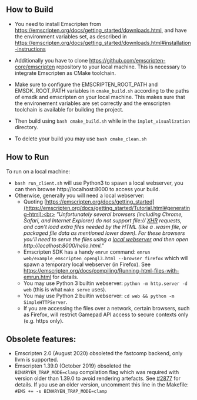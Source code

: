 ## How to Build

- You need to install Emscripten from https://emscripten.org/docs/getting_started/downloads.html, and have the environment variables set, as described in https://emscripten.org/docs/getting_started/downloads.html#installation-instructions

- Additionally you have to clone https://github.com/emscripten-core/emscripten repository to your local machine. This is necessary to integrate Emscripten as CMake toolchain.

- Make sure to configure the EMSCRIPTEN_ROOT_PATH and EMSDK_ROOT_PATH variables in `cmake_build.sh` according to the paths of emsdk and emscripten on your local machine. This makes sure that the environement variables are set correctly and the emscripten toolchain is available for building the project.

- Then build using `bash cmake_build.sh` while in the `implot_visualization` directory.

- To delete your build you may use `bash cmake_clean.sh`

## How to Run

To run on a local machine:
- `bash run_client.sh` will use Python3 to spawn a local webserver, you can then browse http://localhost:8000 to access your build.
- Otherwise, generally you will need a local webserver:
  - Quoting [https://emscripten.org/docs/getting_started](https://emscripten.org/docs/getting_started/Tutorial.html#generating-html):<br>
_"Unfortunately several browsers (including Chrome, Safari, and Internet Explorer) do not support file:// [XHR](https://emscripten.org/docs/site/glossary.html#term-xhr) requests, and can’t load extra files needed by the HTML (like a .wasm file, or packaged file data as mentioned lower down). For these browsers you’ll need to serve the files using a [local webserver](https://emscripten.org/docs/getting_started/FAQ.html#faq-local-webserver) and then open http://localhost:8000/hello.html."_
  - Emscripten SDK has a handy `emrun` command: `emrun web/example_emscripten_opengl3.html --browser firefox` which will spawn a temporary local webserver (in Firefox). See https://emscripten.org/docs/compiling/Running-html-files-with-emrun.html for details.
  - You may use Python 3 builtin webserver: `python -m http.server -d web` (this is what `make serve` uses).
  - You may use Python 2 builtin webserver: `cd web && python -m SimpleHTTPServer`.
  - If you are accessing the files over a network, certain browsers, such as Firefox, will restrict Gamepad API access to secure contexts only (e.g. https only).

## Obsolete features:

- Emscripten 2.0 (August 2020) obsoleted the fastcomp backend, only llvm is supported.
- Emscripten 1.39.0 (October 2019) obsoleted the `BINARYEN_TRAP_MODE=clamp` compilation flag which was required with version older than 1.39.0 to avoid rendering artefacts. See [#2877](https://github.com/ocornut/imgui/issues/2877) for details. If you use an older version, uncomment this line in the Makefile: `#EMS += -s BINARYEN_TRAP_MODE=clamp`
